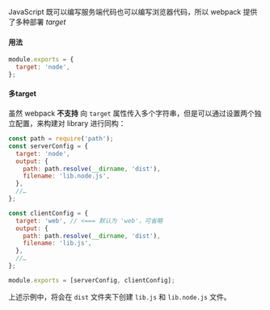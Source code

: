 JavaScript 既可以编写服务端代码也可以编写浏览器代码，所以 webpack 提供了多种部署 *target*



#### 用法

```javascript
module.exports = {
  target: 'node',
};
```



#### 多target

虽然 webpack **不支持** 向 `target` 属性传入多个字符串，但是可以通过设置两个独立配置，来构建对 library 进行同构：

```javascript
const path = require('path');
const serverConfig = {
  target: 'node',
  output: {
    path: path.resolve(__dirname, 'dist'),
    filename: 'lib.node.js',
  },
  //…
};

const clientConfig = {
  target: 'web', // <=== 默认为 'web'，可省略
  output: {
    path: path.resolve(__dirname, 'dist'),
    filename: 'lib.js',
  },
  //…
};

module.exports = [serverConfig, clientConfig];
```

上述示例中，将会在 `dist` 文件夹下创建 `lib.js` 和 `lib.node.js` 文件。







